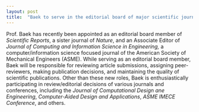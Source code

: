 ```yaml
---
layout: post
title:  "Baek to serve in the editorial board of major scientific journals"
---
```


Prof. Baek has recently been appointed as an editorial board member of *Scientific Reports*, a sister journal of *Nature*, and an Associate Editor of *Journal of Computing and Information Science in Engineering,* a computer/information science focused journal of the American Society of Mechanical Engineers (ASME). While serving as an editorial board member, Baek will be responsible for reviewing article submissions, assigning peer-reviewers, making publication decisions, and maintaining the quality of scientific publications. Other than these new roles, Baek is enthusiastically participating in review/editorial decisions of various journals and conferences, including the *Journal of Computational Design ane Engineering*, *Computer-Aided Design and Applications*, *ASME IMECE Conference*, and others.
